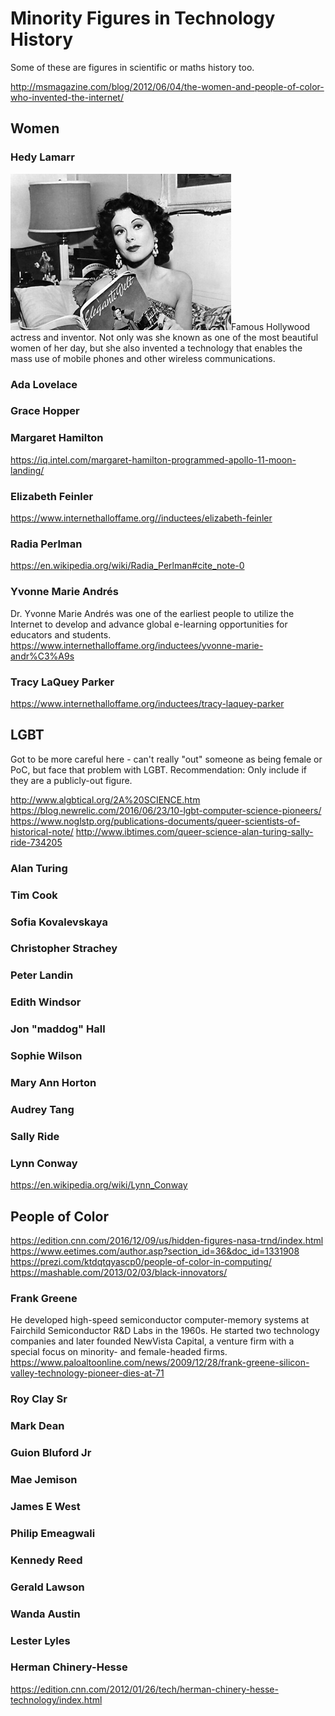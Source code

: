 # Minority Figures in Technology History

Some of these are figures in scientific or maths history too. 

http://msmagazine.com/blog/2012/06/04/the-women-and-people-of-color-who-invented-the-internet/

## Women

### Hedy Lamarr
![](images/figures/hedy_lamarr.jpg)Famous Hollywood actress and inventor. Not only was she known as one of the most beautiful women of her day, but she also invented a technology that enables the mass use of mobile phones and other wireless communications.

### Ada Lovelace

### Grace Hopper

### Margaret Hamilton
https://iq.intel.com/margaret-hamilton-programmed-apollo-11-moon-landing/

### Elizabeth Feinler
https://www.internethalloffame.org//inductees/elizabeth-feinler

### Radia Perlman
https://en.wikipedia.org/wiki/Radia_Perlman#cite_note-0

### Yvonne Marie Andrés
Dr. Yvonne Marie Andrés was one of the earliest people to utilize the Internet to develop and advance global e-learning opportunities for educators and students.
https://www.internethalloffame.org/inductees/yvonne-marie-andr%C3%A9s

### Tracy LaQuey Parker
https://www.internethalloffame.org/inductees/tracy-laquey-parker

## LGBT
Got to be more careful here - can't really "out" someone as being female or PoC, but face that problem with LGBT. Recommendation: Only include if they are a publicly-out figure.

http://www.algbtical.org/2A%20SCIENCE.htm
https://blog.newrelic.com/2016/06/23/10-lgbt-computer-science-pioneers/
https://www.noglstp.org/publications-documents/queer-scientists-of-historical-note/
http://www.ibtimes.com/queer-science-alan-turing-sally-ride-734205

### Alan Turing

### Tim Cook

### Sofia Kovalevskaya

### Christopher Strachey

### Peter Landin

### Edith Windsor

### Jon "maddog" Hall

### Sophie Wilson

### Mary Ann Horton

### Audrey Tang

### Sally Ride

### Lynn Conway
https://en.wikipedia.org/wiki/Lynn_Conway

## People of Color
https://edition.cnn.com/2016/12/09/us/hidden-figures-nasa-trnd/index.html
https://www.eetimes.com/author.asp?section_id=36&doc_id=1331908
https://prezi.com/ktdqtqyascp0/people-of-color-in-computing/
https://mashable.com/2013/02/03/black-innovators/

### Frank Greene
He developed high-speed semiconductor computer-memory systems at Fairchild Semiconductor R&D Labs in the 1960s. He started two technology companies and later founded NewVista Capital, a venture firm with a special focus on minority- and female-headed firms.
https://www.paloaltoonline.com/news/2009/12/28/frank-greene-silicon-valley-technology-pioneer-dies-at-71

### Roy Clay Sr

### Mark Dean

### Guion Bluford Jr

### Mae Jemison

### James E West

### Philip Emeagwali

### Kennedy Reed

### Gerald Lawson

### Wanda Austin

### Lester Lyles

### Herman Chinery-Hesse
https://edition.cnn.com/2012/01/26/tech/herman-chinery-hesse-technology/index.html